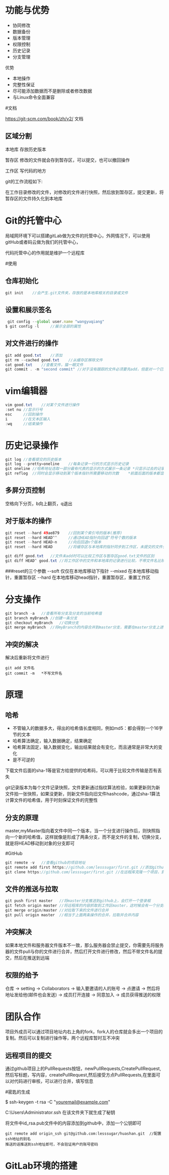 # 功能与优势

- 协同修改
- 数据备份
- 版本管理
- 权限控制
- 历史记录
- 分支管理

优势

- 本地操作
- 完整性保证
- 尽可能添加数据而不是删除或者修改数据
- 与Linux命令全面兼容

#文档

<https://git-scm.com/book/zh/v2/> 文档

## 区域分割

本地库	存放历史版本

暂存区	修改的文件就会存到暂存区，可以提交，也可以撤回操作

工作区	写代码的地方

git的工作流程如下:

在工作目录修改的文件，对修改的文件进行快照，然后放到暂存区，提交更新，将暂存区的文件持久化到本地库

# Git的托管中心

局域网环境下可以搭建gitLab做为文件的托管中心，外网情况下，可以使用gitHub或者码云做为我们的托管中心，

代码托管中心的作用就是维护一个远程库

#使用

## 仓库初始化

```java
git init	//会产生.git文件夹，存放的是本地库相关的目录或文件
```

## 设置和展示签名

```javascript
 git config --global user.name "wangyuqiang"
$ git config -l 	//展示全部的属性
```

## 对文件进行的操作

```java
git add good.txt	//添加
git rm --cached good.txt	//从缓存区移除文件
cat good.txt	//查看文件，猫一眼文件
git commit . -m "second commit"	//对于没有跟踪的文件必须要先add，但是对一个已经add的文件，可以直接提交，但是要-m添加信息

```

# vim编辑器

```java
vim good.txt	//对某个文件进行操作
:set nu	//显示行号
esc		//回到操作
i		//在文本区输入
:wq		//结束操作
```

# 历史记录操作

```java
git log	//查看提交的历史版本
git log --pretty=oneline	//每条记录一行的方式显示历史记录
git oneline	//哈希地址选取一部分最有代表的显示的方式展示一条记录	*只显示过去的记录
git reflog	//同时会显示移动到某个版本指针所需要移动的次数	*前面后面的版本都显示
```

## 多屏分页控制

空格向下分页，b向上翻页，q退出

## 对于版本的操作

```java
git reset --hard 49ae879	//回到某个索引号的版本(推荐)
git reset --hard HEAD^^		//通过HEAD指针向回退^符号个数的版本
git reset --hard HEAD~n		//向后回退n个版本
git reset --hard HEAD		//将缓存区与本地库的指针同步到工作区，未提交的文件会提交

git diff good.txt	//文件未add时可以比较工作区与暂存区good.txt文件的区别
git diff HEAD^ good.txt	//将工作区中的文件和本地库的记录进行比较，不带文件名比较多个文件
```

###reset的三个参数
--soft	仅仅在本地库移动下指针
--mixed	在本地库移动指针，重置暂存区
--hard	在本地库移动head指针，重置暂存区，重置工作区

# 分支操作

```java
git branch -a	//查看所有分支及分支的当前哈希值
git branch myBranch	//创建一条分支
git checkout myBranch	//切换分支
git merge myBranch	//将myBranch的内容合并到master分支，需要在master分支上进行操作
```

## 冲突的解决

解决后重新将文件进行

```
git add 文件名
git commit -m	*不写文件名
```

# 原理

## 哈希

- 不管输入的数据多大，得出的哈希值长度相同，例如md5：都会得到一个16字节的文本
- 哈希算法确定，输入数据确定，结果确定
- 哈希算法固定，输入数据变化，输出结果就会有变化，而且通常是非常大的变化
- 是不可逆的

下载文件后面的sha-1等是官方给提供的哈希码，可以用于比较文件传输是否有丢失

git记录版本为每个文件记录快照，文件更新通过指纹算法检验，如果更新则为新文件拍一张快照，如果没更新，则新文件指向旧文件hashcode，通过sha-1算法计算文件的哈希值，用于时刻保证文件的完整性

## 分支的原理

master,myMaster指向着文件中同一个版本，当一个分支进行操作后，则快照指向一个新的哈希值，这样就像是形成了两条分支，而不是文件的复制，切换分支，就是将HEAD移动到对象的分支即可



#GitHub

```java
git remote -v	//查看github的项目地址
git remote add first https://github.com/lesssugar/first.git	//添加github上的first项目的地址，起名叫first
git clone https://github.com/lesssugar/first.git //在远程库克隆一个项目，别名，本地库一起弄好
```

## 文件的推送与拉取

```java
git push first master	//将master分支推送到github上，会打开一个登录框
git fetch origin master	//将远程库的内容抓取到工作区master，这时候会有一个分支origin/master,可以查看里面的东西
git merge origin/master	//对拉取下来的文件进行合并
git pull origin master	//相当于上面两条操作的合并，拉取并合并内容
```

## 冲突解决

如果本地文件和服务器文件版本不一致，那么服务器会禁止提交，你需要先将服务器的文件pull与你的文件进行合并，然后打开文件进行修改，然后不带文件名的提交，然后在推送到远端

## 权限的给予

仓库	->	setting	->	Collaborators	->	输入要邀请的人的账号        ->	点邀请	->		然后将地址发给他(邮件也会发送)	->	成员打开连接		->	同意加入		->	成员获得推送的权限

# 团队合作

项目外成员可以通过项目地址内右上角的fork，fork人的仓库就会多出一个项目的复制。然后可以复制进行操作等，两个远程库暂时互不冲突

## 远程项目的提交

通过github项目上的PullRequests按钮，newPullRequests,CreatePullRequest,然后写标题，写内容，createPullRequest,然后接受方点PullRequests,在里面可以对代码进行审核，可以进行合并，填写信息

#密匙的生成

$ ssh-keygen -t rsa -C "youremail@example.com"

C:\Users\Administrator\.ssh 在该文件夹下就生成了秘钥

将文件中id_rsa.pub文件中的内容添加到github中，添加一个公钥即可

```
git remote add origin_ssh git@github.com:lesssugar/huashan.git	//配置ssh地址的别名
推送的话推送到ssh地址即可，不会验证用户的账号密码
```

# GitLab环境的搭建

